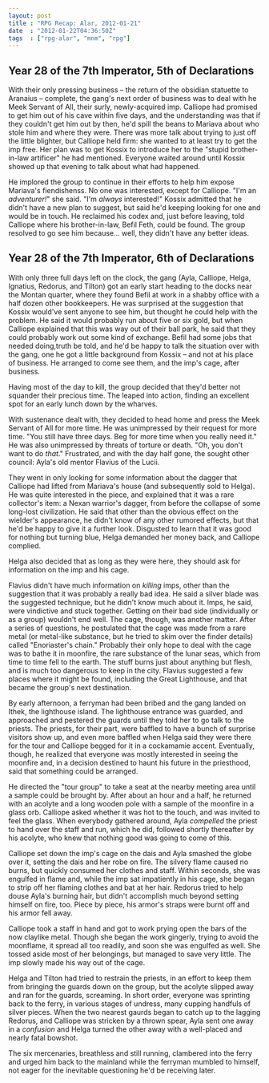 ```yaml
---
layout: post
title : "RPG Recap: Alar, 2012-01-21"
date  : "2012-01-22T04:36:50Z"
tags  : ["rpg-alar", "mnm", "rpg"]
---
```

## Year 28 of the 7th Imperator, 5th of Declarations

With their only pressing business – the return of the obsidian statuette to
Aranaius – complete, the gang's next order of business was to deal with he Meek
Servant of All, their surly, newly-acquired imp.  Calliope had promised to get
him out of his cave within five days, and the understanding was that if they
couldn't get him out by then, he'd spill the beans to Mariava about who stole
him and where they were.  There was more talk about trying to just off the
little blighter, but Calliope held firm: she wanted to at least try to get the
imp free.  Her plan was to get Kossix to introduce her to the "stupid
brother-in-law artificer" he had mentioned.  Everyone waited around until
Kossix showed up that evening to talk about what had happened.

He implored the group to continue in their efforts to help him expose Mariava's
fiendishenss.  No one was interested, except for Calliope.  "I'm an
*adventurer!*" she said.  "I'm *always* interested!"  Kossix admitted that he
didn't have a new plan to suggest, but said he'd keeping looking for one and
would be in touch.  He reclaimed his codex and, just before leaving, told
Calliope where his brother-in-law, Befil Feth, could be found.  The group
resolved to go see him because... well, they didn't have any better ideas.

## Year 28 of the 7th Imperator, 6th of Declarations

With only three full days left on the clock, the gang (Ayla, Calliope, Helga,
Ignatius, Redorus, and Tilton) got an early start heading to the docks near the
Montan quarter, where they found Befil at work in a shabby office with a half
dozen other bookkeepers.  He was surprised at the suggestion that Kossix
would've sent anyone to see him, but thought he could help with the problem.
He said it would probably run about five or six gold, but when Calliope
explained that this was way out of their ball park, he said that they could
probably work out some kind of exchange.  Befil had some jobs that needed
doing,truth be told, and he'd be happy to talk the situation over with the
gang, one he got a little background from Kossix – and not at his place of
business.  He arranged to come see them, and the imp's cage, after business.

Having most of the day to kill, the group decided that they'd better not
squander their precious time.  The leaped into action, finding an excellent
spot for an early lunch down by the wharves.

With sustenance dealt with, they decided to head home and press the Meek
Servant of All for more time.  He was unimpressed by their request for more
time.  "You still have three days.  Beg for more time when you really need it."
He was also unimpressed by threats of torture or death.  "Oh, you don't want to
do *that*."  Frustrated, and with the day half gone, the sought other council:
Ayla's old mentor Flavius of the Lucii.

They went in only looking for some information about the dagger that Calliope
had lifted from Mariava's house (and subsequently sold to Helga).  He was quite
interested in the piece, and explained that it was a rare collector's item: a
Nexan warrior's dagger, from before the collapse of some long-lost
civilization.  He said that other than the obvious effect on the wielder's
appearance, he didn't know of any other rumored effects, but that he'd be happy
to give it a further look.  Disgusted to learn that it was good for nothing but
turning blue, Helga demanded her money back, and Calliope complied.

Helga also decided that as long as they were here, they should ask for
information on the imp and his cage.

Flavius didn't have much information on *killing* imps, other than the
suggestion that it was probably a really bad idea.  He said a silver blade was
the suggested technique, but he didn't know much about it.  Imps, he said, were
vindictive and stuck together.  Getting on their bad side (individually or as a
group) wouldn't end well.  The cage, though, was another matter.  After a
series of questions, he postulated that the cage was made from a rare metal (or
metal-like substance, but he tried to skim over the finder details) called
"Enoriaster's chain."  Probably their only hope to deal with the cage was to
bathe it in moonfire, the rare substance of the lunar seas, which from time to
time fell to the earth.  The stuff burns just about anything but flesh, and is
much too dangerous to keep in the city.  Flavius suggested a few places where
it might be found, including the Great Lighthouse, and that became the group's
next destination.

By early afternoon, a ferryman had been bribed and the gang landed on Ithek,
the lighthouse island.  The lighthouse entrance was guarded, and approached and
pestered the guards until they told her to go talk to the priests.  The
priests, for their part, were baffled to have a bunch of surprise visitors show
up, and even more baffled when Helga said they were there for the tour and
Calliope begged for it in a cockamamie accent.  Eventually, though, he realized
that everyone was mostly interested in seeing the moonfire and, in a decision
destined to haunt his future in the priesthood, said that something could be
arranged.

He directed the "tour group" to take a seat at the nearby meeting area until a
sample could be brought by.  After about an hour and a half, he returned with
an acolyte and a long wooden pole with a sample of the moonfire in a glass orb.
Calliope asked whether it was hot to the touch, and was invited to feel the
glass.  When everybody gathered around, Ayla *compelled* the priest to hand
over the staff and run, which he did, followed shortly thereafter by his
acolyte, who knew that nothing good was going to come of this.

Calliope set down the imp's cage on the dais and Ayla smashed the globe over
it, setting the dais and her robe on fire.  The silvery flame caused no burns,
but quickly consumed her clothes and staff.  Within seconds, she was engulfed
in flame and, while the imp sat impatiently in his cage, she began to strip off
her flaming clothes and bat at her hair.  Redorus tried to help douse Ayla's
burning hair, but didn't accomplish much beyond setting himself on fire, too.
Piece by piece, his armor's straps were burnt off and his armor fell away.

Calliope took a staff in hand and got to work prying open the bars of the now
claylike metal.  Though she began the work gingerly, trying to avoid the
moonflame, it spread all too readily, and soon she was engulfed as well.  She
tossed aside most of her belongings, but managed to save very little.  The imp
slowly made his way out of the cage.

Helga and Tilton had tried to restrain the priests, in an effort to keep them
from bringing the guards down on the group, but the acolyte slipped away and
ran for the guards, screaming.  In short order, everyone was sprinting back to
the ferry, in various stages of undress, many cupping handfuls of silver
pieces.  When the two nearest gaurds began to catch up to the lagging Redorus,
and Calliope was stricken by a thrown spear, Ayla sent one away in a
*confusion* and Helga turned the other away with a well-placed and nearly fatal
bowshot.

The six mercenaries, breathless and still running, clambered into the ferry and
urged him back to the mainland while the ferryman mumbled to himself, not eager
for the inevitable questioning he'd be receiving later.

